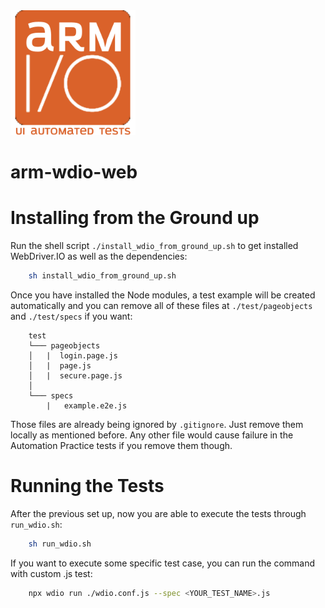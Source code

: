 <img src="arm_wdio_logo.png" height="200">

# arm-wdio-web

# Installing from the Ground up

Run the shell script `./install_wdio_from_ground_up.sh` to get installed WebDriver.IO as well as the dependencies:

```bash
    sh install_wdio_from_ground_up.sh
```

Once you have installed the Node modules, a test example will be created automatically and you can remove all of these files at `./test/pageobjects` and `./test/specs` if you want:

```
    test
    └─── pageobjects
    │   |  login.page.js
    │   |  page.js
    │   |  secure.page.js
    │
    └─── specs
        |   example.e2e.js

```
Those files are already being ignored by `.gitignore`. Just remove them locally as mentioned before. Any other file would cause failure in the Automation Practice tests if you remove them though.

# Running the Tests

After the previous set up, now you are able to execute the tests through `run_wdio.sh`:

```bash
    sh run_wdio.sh
```

If you want to execute some specific test case, you can run the command with custom .js test:

```bash
    npx wdio run ./wdio.conf.js --spec <YOUR_TEST_NAME>.js
```